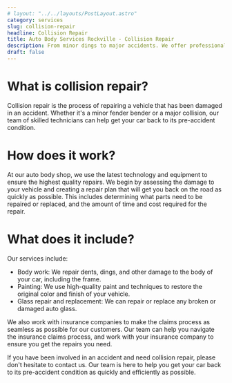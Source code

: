 ```yaml
---
# layout: "../../layouts/PostLayout.astro"
category: services
slug: collision-repair
headline: Collision Repair
title: Auto Body Services Rockville - Collision Repair
description: From minor dings to major accidents. We offer professional and comprehensive collision repair services. We repair damage from accidents, including body work and paint.
draft: false
---
```


# What is collision repair?

Collision repair is the process of repairing a vehicle that has been damaged in an accident. Whether it's a minor fender bender or a major collision, our team of skilled technicians can help get your car back to its pre-accident condition.

# How does it work?

At our auto body shop, we use the latest technology and equipment to ensure the highest quality repairs. We begin by assessing the damage to your vehicle and creating a repair plan that will get you back on the road as quickly as possible. This includes determining what parts need to be repaired or replaced, and the amount of time and cost required for the repair.

# What does it include?

Our services include:

- Body work: We repair dents, dings, and other damage to the body of your car, including the frame.
- Painting: We use high-quality paint and techniques to restore the original color and finish of your vehicle.
- Glass repair and replacement: We can repair or replace any broken or damaged auto glass.

We also work with insurance companies to make the claims process as seamless as possible for our customers. Our team can help you navigate the insurance claims process, and work with your insurance company to ensure you get the repairs you need.

If you have been involved in an accident and need collision repair, please don't hesitate to contact us. Our team is here to help you get your car back to its pre-accident condition as quickly and efficiently as possible.

<style>
	a {
		color: blue;
	}
</style>
